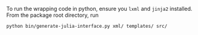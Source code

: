 To run the wrapping code in python, ensure you ``lxml`` and ``jinja2`` installed. From the package root directory, run

```
python bin/generate-julia-interface.py xml/ templates/ src/
```
